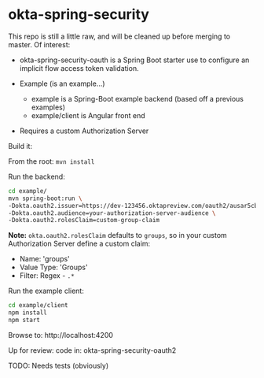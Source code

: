 okta-spring-security
====================

This repo is still a little raw, and will be cleaned up before merging to master.
Of interest:

- okta-spring-security-oauth is a Spring Boot starter use to configure an implicit flow access token validation.

- Example (is an example...)
  -  example is a Spring-Boot example backend (based off a previous examples)
  -  example/client is Angular front end

- Requires a custom Authorization Server

Build it:

From the root: `mvn install`

Run the backend:
``` bash
cd example/
mvn spring-boot:run \
-Dokta.oauth2.issuer=https://dev-123456.oktapreview.com/oauth2/ausar5cbq5TRooicu812 \
-Dokta.oauth2.audience=your-authorization-server-audience \
-Dokta.oauth2.rolesClaim=custom-group-claim
```

**Note:** `okta.oauth2.rolesClaim` defaults to `groups`, so in your custom Authorization Server define a custom claim:
- Name: 'groups'
- Value Type: 'Groups'
- Filter: Regex - `.*`

Run the example client:
``` bash
cd example/client
npm install
npm start
```

Browse to: http://localhost:4200

Up for review:
code in: okta-spring-security-oauth2


TODO: Needs tests (obviously)
